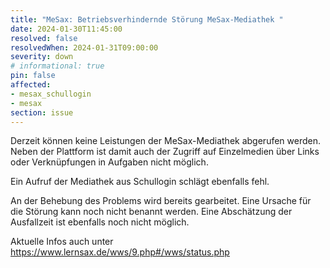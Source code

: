 ```yaml
---
title: "MeSax: Betriebsverhindernde Störung MeSax-Mediathek "
date: 2024-01-30T11:45:00
resolved: false
resolvedWhen: 2024-01-31T09:00:00
severity: down
# informational: true
pin: false 
affected:
- mesax_schullogin
- mesax
section: issue
---
```


Derzeit können keine Leistungen der MeSax-Mediathek abgerufen werden. Neben der Plattform ist damit auch der Zugriff auf Einzelmedien über Links oder Verknüpfungen in Aufgaben nicht möglich.

Ein Aufruf der Mediathek aus Schullogin schlägt ebenfalls fehl.

An der Behebung des Problems wird bereits gearbeitet. Eine Ursache für die Störung kann noch nicht benannt werden. Eine Abschätzung der Ausfallzeit ist ebenfalls noch nicht möglich.

Aktuelle Infos auch unter https://www.lernsax.de/wws/9.php#/wws/status.php
